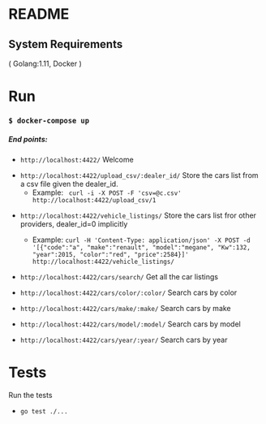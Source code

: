 # README

## System Requirements
( Golang:1.11, Docker )
# Run
### `$ docker-compose up`
##### End points:
- `http://localhost:4422/` Welcome
* `http://localhost:4422/upload_csv/:dealer_id/` Store the cars list from a csv file given the dealer_id.
  - Example:
` curl -i -X POST -F 'csv=@c.csv' http://localhost:4422/upload_csv/1`

- `http://localhost:4422/vehicle_listings/` Store the cars list fror other providers, dealer_id=0 implicitly
  - Example:
`curl -H 'Content-Type: application/json' -X POST -d '[{"code":"a", "make":"renault", "model":"megane", "Kw":132, "year":2015, "color":"red", "price":2584}]' http://localhost:4422/vehicle_listings/`

- `http://localhost:4422/cars/search/` Get all the car listings

- `http://localhost:4422/cars/color/:color/`
Search cars by color
- `http://localhost:4422/cars/make/:make/`
Search cars by make
- `http://localhost:4422/cars/model/:model/`
Search cars by model
- `http://localhost:4422/cars/year/:year/`
Search cars by year 
# Tests
Run the tests
- `go test ./...`